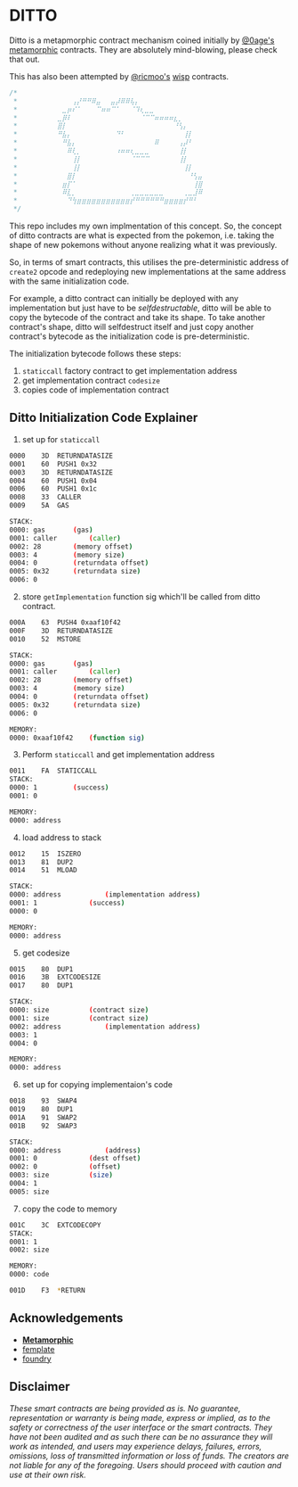 # DITTO

Ditto is a metapmorphic contract mechanism coined initially by [@0age's](https://twitter.com/z0age) [metamorphic](https://github.com/0age/metamorphic) contracts. They are absolutely mind-blowing, please check that out.

This has also been attempted by [@ricmoo's](https://github.com/ricmoo) [wisp](https://blog.ricmoo.com/wisps-the-magical-world-of-create2-5c2177027604) contracts.

```javascript
/*
 * 			⠀⠀⠀⢠⡜⠛⠛⠿⣤⠀⠀⣤⡼⠿⠿⢧⡄⠀⠀⠀⠀⠀⠀⠀⠀⠀⠀⠀⠀⠀
 * 			⠀⣀⡶⠎⠁⠀⠀⠀⠉⠶⠶⠉⠁⠀⠀⠈⠹⢆⣀⣀⠀⠀⠀⠀⠀⠀⠀⠀⠀⠀
 * 			⣀⡿⠇⠀⠀⠀⠀⠀⠀⠀⠀⠀⠀⠀⠀⠀⠀⠈⠉⠉⠶⠶⠶⠶⣆⡀⠀⠀⠀⠀
 * 			⣿⡇⠀⠀⠀⠀⠀⠀⠀⠀⠀⠀⠀⠀⠀⠀⠀⠀⠀⠀⠀⠀⠀⠀⠘⢣⡄⠀⠀⠀
 * 			⠛⣧⡄⠀⠀⠀⠀⠀⠀⠀⠀⠀⠙⠃⠀⠀⠀⠀⠀⠀⠀⠀⠀⠀⠀⠀⢸⡇⠀⠀
 * 			⠀⠛⣧⡄⠀⠀⠀⠀⠀⠀⠀⠀⠀⠀⠀⠀⠀⠀⠀⠀⠿⠀⠀⠀⠀⢠⡼⠃⠀⠀
 * 			⠀⠀⠿⢇⡀⠀⠀⠀⠀⠀⠀⠀⠰⠶⠶⢆⣀⣀⣀⠀⠀⠀⠀⠀⠀⢸⡇⠀⠀⠀
 * 			⠀⠀⠀⢸⡇⠀⠀⠀⠀⠀⠀⠀⠀⠀⠀⠈⠉⠉⠉⠀⠀⠀⠀⠀⠀⢸⡇⠀⠀⠀
 * 			⠀⠀⠀⢸⡇⠀⠀⠀⠀⠀⠀⠀⠀⠀⠀⠀⠀⠀⠀⠀⠀⠀⠀⠀⠀⠀⢸⡇⠀⠀
 * 			⠀⠀⣿⡇⠀⠀⠀⠀⠀⠀⠀⠀⠀⠀⠀⠀⠀⠀⠀⠀⠀⠀⠀⠀⠀⠀⠀⠘⢣⣤
 * 			⠀⣶⡏⠁⠀⠀⠀⠀⠀⠀⠀⠀⠀⠀⠀⠀⠀⠀⠀⠀⠀⠀⠀⠀⠀⠀⠀⠀⢸⣿
 * 			⠀⠿⣇⡀⠀⠀⠀⠀⠀⠀⠀⠀⠀⠀⠀⢀⣀⣀⣀⣀⣀⣀⠀⠀⠀⠀⢀⣀⣸⠿
 * 			⠀⠀⠙⢳⣶⣶⣶⣶⣶⣶⣶⣶⣶⣶⣶⡞⠛⠛⠛⠛⠛⠛⣶⣶⣶⣶⡞⠛⠃⠀
 */
```

This repo includes my own implmentation of this concept. So, the concept of ditto contracts are what is expected from the pokemon, i.e. taking the shape of new pokemons without anyone realizing what it was previously.

So, in terms of smart contracts, this utilises the pre-deterministic address of `create2` opcode and redeploying new implementations at the same address with the same initialization code.

For example, a ditto contract can initially be deployed with any implementation but just have to be *selfdestructable*, ditto will be able to copy the bytecode of the contract and take its shape. To take another contract's shape, ditto will selfdestruct itself and just copy another contract's bytecode as the initialization code is pre-deterministic.

The initialization bytecode follows these steps:

1. `staticcall` factory contract to get implementation address
2. get implementation contract `codesize`
3. copies code of implementation contract

## Ditto Initialization Code Explainer


1. set up for `staticcall`

```bash
0000    3D  RETURNDATASIZE
0001    60  PUSH1 0x32
0003    3D  RETURNDATASIZE
0004    60  PUSH1 0x04
0006    60  PUSH1 0x1c
0008    33  CALLER
0009    5A  GAS

STACK:
0000: gas		(gas)
0001: caller		(caller)
0002: 28		(memory offset)
0003: 4			(memory size)
0004: 0			(returndata offset)
0005: 0x32		(returndata size)
0006: 0
```

2. store `getImplementation` function sig which'll be called from ditto contract.

```bash
000A    63  PUSH4 0xaaf10f42
000F    3D  RETURNDATASIZE
0010    52  MSTORE

STACK:
0000: gas		(gas)
0001: caller		(caller)
0002: 28		(memory offset)
0003: 4			(memory size)
0004: 0			(returndata offset)
0005: 0x32		(returndata size)
0006: 0

MEMORY:
0000: 0xaaf10f42	(function sig)
```

3. Perform `staticcall` and get implementation address

```bash
0011    FA  STATICCALL
STACK:
0000: 1			(success)
0001: 0

MEMORY:
0000: address
```

4. load address to stack

```bash
0012    15  ISZERO
0013    81  DUP2
0014    51  MLOAD

STACK:
0000: address			(implementation address)
0001: 1				(success)
0000: 0

MEMORY:
0000: address
```

5. get codesize

```bash
0015    80  DUP1
0016    3B  EXTCODESIZE
0017    80  DUP1

STACK:
0000: size			(contract size)
0001: size			(contract size)
0002: address			(implementation address)
0003: 1
0004: 0

MEMORY:
0000: address
```

6. set up for copying implementaion's code

```bash
0018    93  SWAP4
0019    80  DUP1
001A    91  SWAP2
001B    92  SWAP3

STACK:
0000: address			(address)
0001: 0				(dest offset)
0002: 0				(offset)
0003: size			(size)
0004: 1
0005: size
```

7. copy the code to memory

```bash
001C    3C  EXTCODECOPY
STACK:
0001: 1
0002: size

MEMORY:
0000: code

001D    F3  *RETURN
```

## Acknowledgements

- [**Metamorphic**](https://github.com/0age/metamorphic)
- [femplate](https://github.com/abigger87/femplate)
- [foundry](https://github.com/foundry-rs/foundry)

## Disclaimer

*These smart contracts are being provided as is. No guarantee, representation or warranty is being made, express or implied, as to the safety or correctness of the user interface or the smart contracts. They have not been audited and as such there can be no assurance they will work as intended, and users may experience delays, failures, errors, omissions, loss of transmitted information or loss of funds. The creators are not liable for any of the foregoing. Users should proceed with caution and use at their own risk.*
